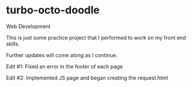 # turbo-octo-doodle
Web Development


This is just some practice project that I performed to work on my front end skills.

Further updates will come along as I continue. 

Edit #1: Fixed an error in the footer of each page

Edit #2: Implemented JS page and began creating the request.html
